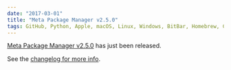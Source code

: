 ```yaml
---
date: "2017-03-01"
title: "Meta Package Manager v2.5.0"
tags: GitHub, Python, Apple, macOS, Linux, Windows, BitBar, Homebrew, Cask, node.js, atom, apm, npm, ruby, gem, pipi, Meta Package Manager
---
```


[Meta Package Manager
v2.5.0](https://pypi.python.org/pypi/meta-package-manager/2.5.0) has just been
released.

See the [changelog for more
info](https://meta-package-manager.readthedocs.io/en/stable/changelog.html).
